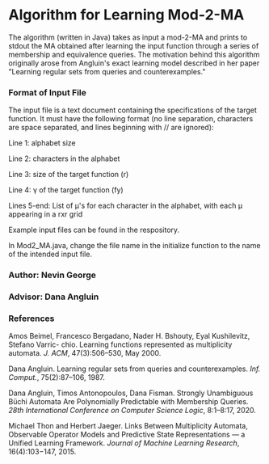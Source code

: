 # Algorithm for Learning Mod-2-MA

The algorithm (written in Java) takes as input a mod-2-MA and prints to stdout the MA obtained after learning the input function through a series of membership and equivalence queries. The motivation behind this algorithm originally arose from Angluin's exact learning model described in her paper "Learning regular sets from queries and counterexamples."

### Format of Input File
The input file is a text document containing the specifications of the target function. It must have the following format (no line separation, characters are space separated, and lines beginning with // are ignored):

Line 1: alphabet size

Line 2: characters in the alphabet

Line 3: size of the target function (r)

Line 4: γ of the target function (fy)

Lines 5-end: List of μ's for each character in the alphabet, with each μ appearing in a rxr grid

Example input files can be found in the respository.

In Mod2_MA.java, change the file name in the initialize function to the name of the intended input file.

### Author: Nevin George

### Advisor: Dana Angluin

### References
Amos Beimel, Francesco Bergadano, Nader H. Bshouty, Eyal Kushilevitz, Stefano Varric- chio. Learning functions represented    as multiplicity automata. *J. ACM*, 47(3):506–530, May 2000.

Dana Angluin. Learning regular sets from queries and counterexamples. *Inf. Comput.*, 75(2):87–106, 1987.

Dana Angluin, Timos Antonopoulos, Dana Fisman. Strongly Unambiguous Büchi Automata Are Polynomially Predictable with Membership Queries. *28th International Conference on Computer Science Logic*, 8:1–8:17, 2020.

Michael Thon and Herbert Jaeger. Links Between Multiplicity Automata, Observable Operator Models and Predictive State Representations — a Unified Learning Framework. *Journal of Machine Learning Research*, 16(4):103−147, 2015.
